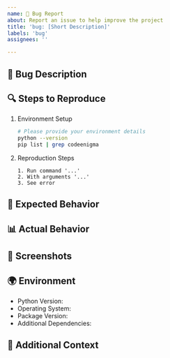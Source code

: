 ```yaml
---
name: 🐛 Bug Report
about: Report an issue to help improve the project
title: 'bug: [Short Description]'
labels: 'bug'
assignees: ''

---
```


## 🐞 Bug Description
<!-- A clear and concise description of the bug -->

## 🔍 Steps to Reproduce
1. Environment Setup
   ```bash
   # Please provide your environment details
   python --version
   pip list | grep codeenigma
   ```

2. Reproduction Steps
   ```
   1. Run command '...'
   2. With arguments '...'
   3. See error
   ```

## 🎯 Expected Behavior
<!-- What did you expect to happen? -->

## 📊 Actual Behavior
<!-- What actually happened? Include any error messages or stack traces -->

## 📸 Screenshots
<!-- If applicable, add screenshots to help explain your problem -->

## 🌍 Environment
- Python Version: 
- Operating System: 
- Package Version: 
- Additional Dependencies:

## 📝 Additional Context
<!-- Add any other context about the problem here -->
